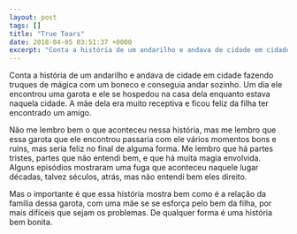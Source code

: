 ```yaml
---
layout: post
tags: []
title: "True Tears"
date: 2018-04-05 03:51:37 +0000
excerpt: "Conta a história de um andarilho e andava de cidade em cidade fazendo truques de mágica com um boneco e conseguia andar sozinho. Um dia ele..."
---
```


Conta a história de um andarilho e andava de cidade em cidade fazendo truques de mágica com um boneco e conseguia andar sozinho. Um dia ele encontrou uma garota e ele se hospedou na casa dela enquanto estava naquela cidade. A mãe dela era muito receptiva e ficou feliz da filha ter encontrado um amigo.

Não me lembro bem o que aconteceu nessa história, mas me lembro que essa garota que ele encontrou passaria com ele vários momentos bons e ruins, mas seria feliz no final de alguma forma. Me lembro que há partes tristes, partes que não entendi bem, e que há muita magia envolvida. Alguns episódios mostraram uma fuga que aconteceu naquele lugar décadas, talvez séculos, atrás, mas não entendi bem eles direito.

Mas o importante é que essa história mostra bem como é a relação da família dessa garota, com uma mãe se se esforça pelo bem da filha, por mais difíceis que sejam os problemas. De qualquer forma é uma história bem bonita.


